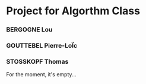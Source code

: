 # Project for Algorthm Class

### BERGOGNE Lou
### GOUTTEBEL Pierre-LoÏc
### STOSSKOPF Thomas

For the moment, it's empty...